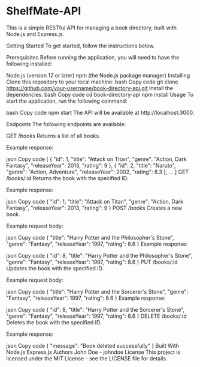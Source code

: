 # ShelfMate-API
This is a simple RESTful API for managing a book directory, built with Node.js and Express.js.

Getting Started
To get started, follow the instructions below.

Prerequisites
Before running the application, you will need to have the following installed:

Node.js (version 12 or later)
npm (the Node.js package manager)
Installing
Clone this repository to your local machine:
bash
Copy code
git clone https://github.com/your-username/book-directory-api.git
Install the dependencies:
bash
Copy code
cd book-directory-api
npm install
Usage
To start the application, run the following command:

bash
Copy code
npm start
The API will be available at http://localhost:3000.

Endpoints
The following endpoints are available:

GET /books
Returns a list of all books.

Example response:

json
Copy code
[
  {
    "id": 1,
    "title": "Attack on Titan",
    "genre": "Action, Dark Fantasy",
    "releaseYear": 2013,
    "rating": 9
  },
  {
    "id": 2,
    "title": "Naruto",
    "genre": "Action, Adventure",
    "releaseYear": 2002,
    "rating": 8.3
  },
  ...
]
GET /books/:id
Returns the book with the specified ID.

Example response:

json
Copy code
{
  "id": 1,
  "title": "Attack on Titan",
  "genre": "Action, Dark Fantasy",
  "releaseYear": 2013,
  "rating": 9
}
POST /books
Creates a new book.

Example request body:

json
Copy code
{
  "title": "Harry Potter and the Philosopher's Stone",
  "genre": "Fantasy",
  "releaseYear": 1997,
  "rating": 8.6
}
Example response:

json
Copy code
{
  "id": 8,
  "title": "Harry Potter and the Philosopher's Stone",
  "genre": "Fantasy",
  "releaseYear": 1997,
  "rating": 8.6
}
PUT /books/:id
Updates the book with the specified ID.

Example request body:

json
Copy code
{
  "title": "Harry Potter and the Sorcerer's Stone",
  "genre": "Fantasy",
  "releaseYear": 1997,
  "rating": 8.6
}
Example response:

json
Copy code
{
  "id": 8,
  "title": "Harry Potter and the Sorcerer's Stone",
  "genre": "Fantasy",
  "releaseYear": 1997,
  "rating": 8.6
}
DELETE /books/:id
Deletes the book with the specified ID.

Example response:

json
Copy code
{
  "message": "Book deleted successfully"
}
Built With
Node.js
Express.js
Authors
John Doe - johndoe
License
This project is licensed under the MIT License - see the LICENSE file for details.






